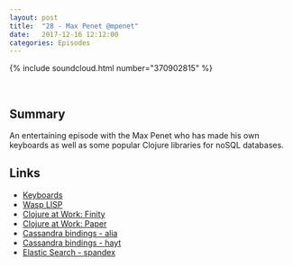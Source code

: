 ```yaml
---
layout: post
title:  "28 - Max Penet @mpenet"
date:   2017-12-16 12:12:00
categories: Episodes
---
```


{% include soundcloud.html number="370902815" %}

<br>

## Summary

An entertaining episode with the Max Penet who has made his own keyboards as well as some popular Clojure libraries for noSQL databases.

## Links

- <a href="https://atreus.technomancy.us/" target="_blank">Keyboards</a>
- <a href="https://github.com/swdunlop/WaspVM" target="_blank">Wasp LISP</a>
- <a href="https://finity.ai" target="_blank">Clojure at Work: Finity</a>
- <a href="https://paper.li" target="_blank">Clojure at Work: Paper</a>
- <a href="https://github.com/mpenet/alia" target="_blank">Cassandra bindings - alia</a>
- <a href="https://github.com/mpenet/hayt" target="_blank">Cassandra bindings - hayt</a>
- <a href="https://github.com/mpenet/spandex" target="_blank">Elastic Search - spandex</a>


